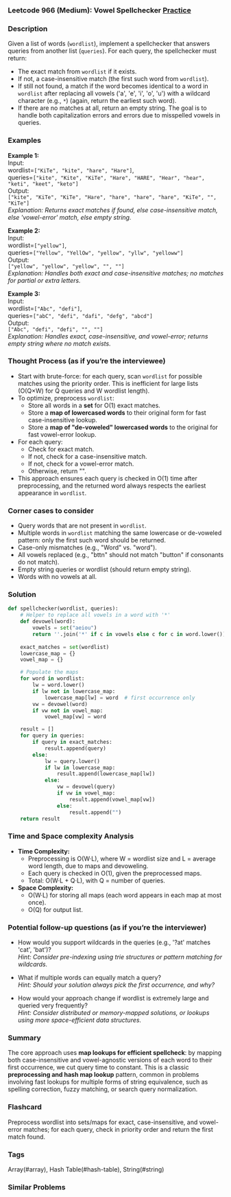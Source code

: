 ### Leetcode 966 (Medium): Vowel Spellchecker [Practice](https://leetcode.com/problems/vowel-spellchecker)

### Description  
Given a list of words (`wordlist`), implement a spellchecker that answers queries from another list (`queries`). For each query, the spellchecker must return:
- The exact match from `wordlist` if it exists.
- If not, a case-insensitive match (the first such word from `wordlist`).
- If still not found, a match if the word becomes identical to a word in `wordlist` after replacing all vowels ('a', 'e', 'i', 'o', 'u') with a wildcard character (e.g., `*`) (again, return the earliest such word).
- If there are no matches at all, return an empty string.
The goal is to handle both capitalization errors and errors due to misspelled vowels in queries.

### Examples  

**Example 1:**  
Input:  
wordlist=`["KiTe", "kite", "hare", "Hare"]`,  
queries=`["kite", "Kite", "KiTe", "Hare", "HARE", "Hear", "hear", "keti", "keet", "keto"]`  
Output:  
`["kite", "KiTe", "KiTe", "Hare", "hare", "hare", "hare", "KiTe", "", "KiTe"]`  
*Explanation: Returns exact matches if found, else case-insensitive match, else 'vowel-error' match, else empty string.*

**Example 2:**  
Input:  
wordlist=`["yellow"]`,  
queries=`["Yellow", "YellOw", "yellow", "yllw", "yelloww"]`  
Output:  
`["yellow", "yellow", "yellow", "", ""]`  
*Explanation: Handles both exact and case-insensitive matches; no matches for partial or extra letters.*

**Example 3:**  
Input:  
wordlist=`["Abc", "defi"]`,  
queries=`["abC", "defi", "dafi", "defg", "abcd"]`  
Output:  
`["Abc", "defi", "defi", "", ""]`  
*Explanation: Handles exact, case-insensitive, and vowel-error; returns empty string where no match exists.*

### Thought Process (as if you’re the interviewee)  
- Start with brute-force: for each query, scan `wordlist` for possible matches using the priority order. This is inefficient for large lists (O(Q×W) for Q queries and W wordlist length).
- To optimize, preprocess `wordlist`:
  - Store all words in a **set** for O(1) exact matches.
  - Store a **map of lowercased words** to their original form for fast case-insensitive lookup.
  - Store a **map of "de-voweled" lowercased words** to the original for fast vowel-error lookup.
- For each query:
  - Check for exact match.
  - If not, check for a case-insensitive match.
  - If not, check for a vowel-error match.
  - Otherwise, return "".
- This approach ensures each query is checked in O(1) time after preprocessing, and the returned word always respects the earliest appearance in `wordlist`.

### Corner cases to consider  
- Query words that are not present in `wordlist`.
- Multiple words in `wordlist` matching the same lowercase or de-voweled pattern: only the first such word should be returned.
- Case-only mismatches (e.g., "Word" vs. "word").
- All vowels replaced (e.g., "bttn" should not match "button" if consonants do not match).
- Empty string queries or wordlist (should return empty string).
- Words with no vowels at all.

### Solution

```python
def spellchecker(wordlist, queries):
    # Helper to replace all vowels in a word with '*'
    def devowel(word):
        vowels = set("aeiou")
        return ''.join('*' if c in vowels else c for c in word.lower())
    
    exact_matches = set(wordlist)
    lowercase_map = {}
    vowel_map = {}

    # Populate the maps
    for word in wordlist:
        lw = word.lower()
        if lw not in lowercase_map:
            lowercase_map[lw] = word  # first occurrence only
        vw = devowel(word)
        if vw not in vowel_map:
            vowel_map[vw] = word

    result = []
    for query in queries:
        if query in exact_matches:
            result.append(query)
        else:
            lw = query.lower()
            if lw in lowercase_map:
                result.append(lowercase_map[lw])
            else:
                vw = devowel(query)
                if vw in vowel_map:
                    result.append(vowel_map[vw])
                else:
                    result.append("")
    return result
```

### Time and Space complexity Analysis  

- **Time Complexity:**  
  - Preprocessing is O(W·L), where W = wordlist size and L = average word length, due to maps and devoweling.
  - Each query is checked in O(1), given the preprocessed maps.
  - Total: O(W·L + Q·L), with Q = number of queries.
- **Space Complexity:**  
  - O(W·L) for storing all maps (each word appears in each map at most once).
  - O(Q) for output list.

### Potential follow-up questions (as if you’re the interviewer)  

- How would you support wildcards in the queries (e.g., '?at' matches 'cat', 'bat')?  
  *Hint: Consider pre-indexing using trie structures or pattern matching for wildcards.*

- What if multiple words can equally match a query?  
  *Hint: Should your solution always pick the first occurrence, and why?*

- How would your approach change if wordlist is extremely large and queried very frequently?  
  *Hint: Consider distributed or memory-mapped solutions, or lookups using more space-efficient data structures.*

### Summary
The core approach uses **map lookups for efficient spellcheck**: by mapping both case-insensitive and vowel-agnostic versions of each word to their first occurrence, we cut query time to constant. This is a classic **preprocessing and hash map lookup** pattern, common in problems involving fast lookups for multiple forms of string equivalence, such as spelling correction, fuzzy matching, or search query normalization.


### Flashcard
Preprocess wordlist into sets/maps for exact, case-insensitive, and vowel-error matches; for each query, check in priority order and return the first match found.

### Tags
Array(#array), Hash Table(#hash-table), String(#string)

### Similar Problems
